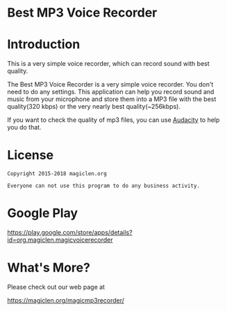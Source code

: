 Best MP3 Voice Recorder
=================================

# Introduction

This is a very simple voice recorder, which can record sound with best quality.

The Best MP3 Voice Recorder is a very simple voice recorder. You don't need to do any settings. This application can help you record sound and music from your microphone and store them into a MP3 file with the best quality(320 kbps) or the very nearly best quality(~256kbps).

If you want to check the quality of mp3 files, you can use [Audacity](http://www.audacityteam.org/ "Audacity") to help you do that.

# License

    Copyright 2015-2018 magiclen.org

    Everyone can not use this program to do any business activity.

# Google Play

https://play.google.com/store/apps/details?id=org.magiclen.magicvoicerecorder


# What's More?

Please check out our web page at

https://magiclen.org/magicmp3recorder/
